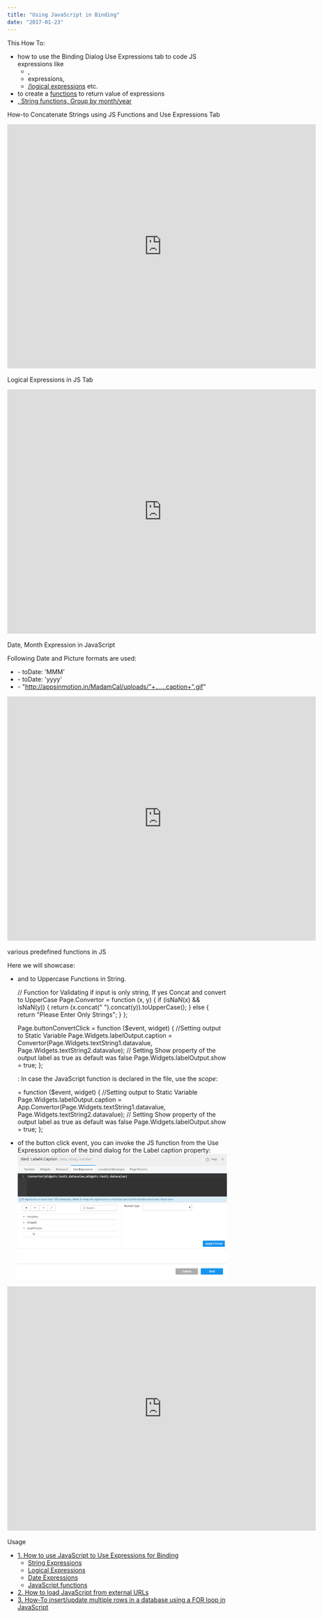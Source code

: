 ```yaml
---
title: "Using JavaScript in Binding"
date: "2017-01-23"
---
```


This How To:

- how to use the Binding Dialog Use Expressions tab to code JS expressions like
    - [](#string-expressions),
    - expressions,
    - [/logical expressions](#logical-expressions) etc.
- to create a [functions](#js-function) to return value of expressions
- [, String functions, Group by month/year](#date-expressions)

How-to Concatenate Strings using JS Functions and Use Expressions Tab

<iframe width="708" height="560" src="https://docs.google.com/presentation/d/e/2PACX-1vT0wXZu9tU9SCeEC0kwm0XSsmKz7H8DFoICrIPeSHzN-LR4yhw0371LB6tmjXHWSbCR2pv8Nmgn_pXe/embed?start=false&amp;loop=false&amp;delayms=3000" frameborder="0" allowfullscreen="allowfullscreen" mozallowfullscreen="mozallowfullscreen" webkitallowfullscreen="webkitallowfullscreen"></iframe>

 Logical Expressions in JS Tab

<iframe width="708" height="560" src="https://docs.google.com/presentation/d/e/2PACX-1vRK19F2uZxCvlQiYQYCmpR84N1HZVnsKiz5PvhnKPRBxT_dWQycnC7RTZB7mF9aPuyxcRYU4zMbH7bO/embed?start=false&amp;loop=false&amp;delayms=3000" frameborder="0" allowfullscreen="allowfullscreen" mozallowfullscreen="mozallowfullscreen" webkitallowfullscreen="webkitallowfullscreen"></iframe>

 Date, Month Expression in JavaScript

Following Date and Picture formats are used:

- \- toDate: 'MMM'
- \- toDate: 'yyyy'
- \- "http://appsinmotion.in/MadamCal/uploads/"+......caption+".gif"

<iframe width="708" height="560" src="https://docs.google.com/presentation/d/e/2PACX-1vTjcZvm2OC2VGzQ8gYi-ytn2_0Z3YmQwTgGoxSSqP4N9SqGq1mziJhb31tzSTmo-dmRw98QlvFUl0Mq/embed?start=false&amp;loop=false&amp;delayms=3000" frameborder="0" allowfullscreen="allowfullscreen" mozallowfullscreen="mozallowfullscreen" webkitallowfullscreen="webkitallowfullscreen"></iframe>

various predefined functions in JS

Here we will showcase:

- and to Uppercase Functions in String.
    
    // Function for Validating if input is only string, If yes Concat and convert to UpperCase
    Page.Convertor = function (x, y) {
        if (isNaN(x) && isNaN(y)) {
            return (x.concat(" ").concat(y)).toUpperCase();
        } else {
            return "Please Enter Only Strings";
        }
    };
    
    Page.buttonConvertClick = function ($event, widget) {
        //Setting output to Static Variable
        Page.Widgets.labelOutput.caption = Convertor(Page.Widgets.textString1.datavalue, Page.Widgets.textString2.datavalue);
        // Setting Show property of the output label as true as default was false
        Page.Widgets.labelOutput.show = true;
    };
    
    : In case the JavaScript function is declared in the file, use the _scope_:
    
     = function ($event, widget) {
        //Setting output to Static Variable
        Page.Widgets.labelOutput.caption = App.Convertor(Page.Widgets.textString1.datavalue, 
                                                         Page.Widgets.textString2.datavalue);
        // Setting Show property of the output label as true as default was false
        Page.Widgets.labelOutput.show = true;
    };
    
- of the button click event, you can invoke the JS function from the Use Expression option of the bind dialog for the Label caption property: [![](../assets/JS_functions.png)](../assets/JS_functions.png)

<iframe width="708" height="560" src="https://docs.google.com/presentation/d/e/2PACX-1vQFj6S-v6BVTTVWD1wJ-A2q3j6tYsxy-yPrCRDQpsst8zLUTEzQdRmLLpXdCN9iGnrJGZGyeQTcaypL/embed?start=false&amp;loop=false&amp;delayms=3000" frameborder="0" allowfullscreen="allowfullscreen" mozallowfullscreen="mozallowfullscreen" webkitallowfullscreen="webkitallowfullscreen"></iframe>

Usage

- [1\. How to use JavaScript to Use Expressions for Binding](/learn/how-tos/using-javascript-binding/)
    - [String Expressions](#string-expressions)
    - [Logical Expressions](#logical-expressions)
    - [Date Expressions](#date-expressions)
    - [JavaScript functions](#js-function)
- [2\. How to load JavaScript from external URLs](/learn/how-tos/using-javascript-external-url/)
- [3\. How-To insert/update multiple rows in a database using a FOR loop in JavaScript](/learn/how-tos/using-javascript-loop-command/)

